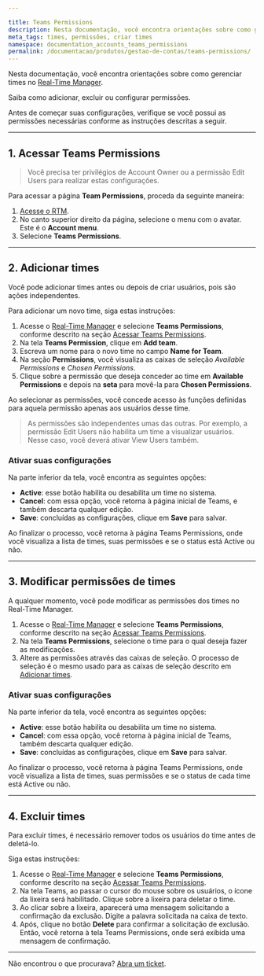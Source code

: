 ```yaml
---

title: Teams Permissions
description: Nesta documentação, você encontra orientações sobre como gerenciar times no Real-Time Manager.
meta_tags: times, permissões, criar times
namespace: documentation_accounts_teams_permissions
permalink: /documentacao/produtos/gestao-de-contas/teams-permissions/
---
```


Nesta documentação, você encontra orientações sobre como gerenciar times no [Real-Time Manager](https://manager.azion.com/).

Saiba como adicionar, excluir ou configurar permissões.  

Antes de começar suas configurações, verifique se você possui as permissões necessárias conforme as instruções descritas a seguir.

---

## 1. Acessar Teams Permissions 

> Você precisa ter privilégios de Account Owner ou a permissão Edit Users para realizar estas configurações.

Para acessar a página **Team Permissions**, proceda da seguinte maneira:

1. [Acesse o RTM](https://manager.azion.com/).
2. No canto superior direito da página, selecione o menu com o avatar. Este é o **Account menu**.
3. Selecione **Teams Permissions**.

---

## 2. Adicionar times

Você pode adicionar times antes ou depois de criar usuários, pois são ações independentes. 

Para adicionar um novo time, siga estas instruções:

1. Acesse o [Real-Time Manager](https://manager.azion.com/) e selecione **Teams Permissions**, conforme descrito na seção [Acessar Teams Permissions](#Acessarteamspermissions). 
2. Na tela **Teams Permission**, clique em **Add team**. 
3. Escreva um nome para o novo time no campo **Name for Team**.
4. Na seção **Permissions**, você visualiza as caixas de seleção *Available Permissions* e *Chosen  Permissions*. 
5. Clique sobre a permissão que deseja conceder ao time em **Available Permissions** e depois na **seta** para movê-la para **Chosen Permissions**.

Ao selecionar as permissões, você concede acesso às funções definidas para aquela permissão apenas aos usuários desse time. 

> As permissões são independentes umas das outras. Por exemplo, a permissão Edit Users não habilita um time a visualizar usuários. Nesse caso, você deverá ativar View Users também.

### Ativar suas configurações

Na parte inferior da tela, você encontra as seguintes opções:

- **Active**: esse botão habilita ou desabilita um time no sistema.
- **Cancel**: com essa opção, você retorna à página inicial de Teams, e também descarta qualquer edição.
- **Save**: concluídas as configurações, clique em **Save** para salvar.  

Ao finalizar o processo, você retorna à página Teams Permissions, onde você visualiza a lista de times, suas permissões e se o status está Active ou não.

---

## 3. Modificar permissões de times 

A qualquer momento, você pode modificar as permissões dos times no Real-Time Manager.

1. Acesse o [Real-Time Manager](https://manager.azion.com/) e selecione **Teams Permissions**, conforme descrito na seção [Acessar Teams Permissions](#Acessarteamspermissions). 
2. Na tela **Teams Permissions**, selecione o time para o qual deseja fazer as modificações. 
3. Altere as permissões através das caixas de seleção. O processo de seleção é o mesmo usado para as caixas de seleção descrito em [Adicionar times](#adicionar-times).

### Ativar suas configurações

Na parte inferior da tela, você encontra as seguintes opções:

- **Active**: esse botão habilita ou desabilita um time no sistema. 
- **Cancel**: com essa opção, você retorna à página inicial de Teams, também descarta qualquer edição.  
- **Save**: concluídas as configurações, clique em **Save** para salvar.  

Ao finalizar o processo, você retorna à página Teams Permissions, onde você visualiza a lista de times, suas permissões e se o status de cada time está Active ou não.

---

## 4. Excluir times

Para excluir times, é necessário remover todos os usuários do time antes de deletá-lo. 

Siga estas instruções:

1. Acesse o [Real-Time Manager](https://manager.azion.com/) e selecione **Teams Permissions**, conforme descrito na seção [Acessar Teams Permissions](#Acessarteamspermissions). 
2. Na tela Teams, ao passar o cursor do mouse sobre os usuários, o ícone da lixeira será habilitado. Clique sobre a lixeira para deletar o time. 
3. Ao clicar sobre a lixeira, aparecerá uma mensagem solicitando a confirmação da exclusão. Digite a palavra solicitada na caixa de texto.
4. Após, clique no botão **Delete** para confirmar a solicitação de exclusão. Então, você retorna à tela Teams Permissions, onde será exibida uma mensagem de confirmação.

---

Não encontrou o que procurava? [Abra um ticket](https://tickets.azion.com/pt-BR/support/login/).
